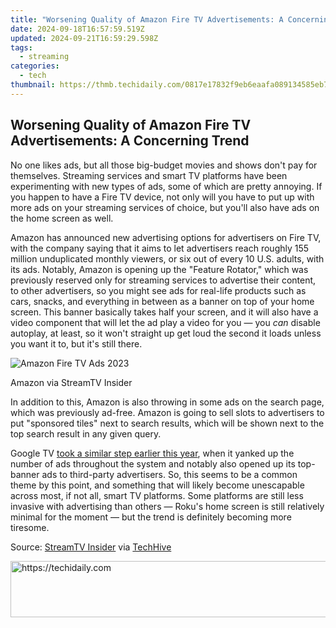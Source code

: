 ```yaml
---
title: "Worsening Quality of Amazon Fire TV Advertisements: A Concerning Trend"
date: 2024-09-18T16:57:59.519Z
updated: 2024-09-21T16:59:29.598Z
tags:
  - streaming
categories:
  - tech
thumbnail: https://thmb.techidaily.com/0817e17832f9eb6eaafa089134585eb7da7e6eb5282db756bf22aa798c8924ed.jpg
---
```


## Worsening Quality of Amazon Fire TV Advertisements: A Concerning Trend

No one likes ads, but all those big-budget movies and shows don't pay for themselves. Streaming services and smart TV platforms have been experimenting with new types of ads, some of which are pretty annoying. If you happen to have a Fire TV device, not only will you have to put up with more ads on your streaming services of choice, but you'll also have ads on the home screen as well.

 Amazon has announced new advertising options for advertisers on Fire TV, with the company saying that it aims to let advertisers reach roughly 155 million unduplicated monthly viewers, or six out of every 10 U.S. adults, with its ads. Notably, Amazon is opening up the "Feature Rotator," which was previously reserved only for streaming services to advertise their content, to other advertisers, so you might see ads for real-life products such as cars, snacks, and everything in between as a banner on top of your home screen. This banner basically takes half your screen, and it will also have a video component that will let the ad play a video for you — you _can_ disable autoplay, at least, so it won't straight up get loud the second it loads unless you want it to, but it's still there.

![Amazon Fire TV Ads 2023](https://static1.howtogeekimages.com/wordpress/wp-content/uploads/2023/11/amazon-fire-tv-ads-2023.jpg) 

Amazon via StreamTV Insider

 In addition to this, Amazon is also throwing in some ads on the search page, which was previously ad-free. Amazon is going to sell slots to advertisers to put "sponsored tiles" next to search results, which will be shown next to the top search result in any given query.

 Google TV [took a similar step earlier this year](https://easy-unlock-android.techidaily.com/in-2024-rootjunky-apk-to-bypass-google-frp-lock-for-realme-narzo-n55-by-drfone-android/), when it yanked up the number of ads throughout the system and notably also opened up its top-banner ads to third-party advertisers. So, this seems to be a common theme by this point, and something that will likely become unescapable across most, if not all, smart TV platforms. Some platforms are still less invasive with advertising than others — Roku's home screen is still relatively minimal for the moment — but the trend is definitely becoming more tiresome.

 Source: [StreamTV Insider](https://www.streamtvinsider.com/advertising/amazon-fire-tv-intros-new-options-advertisers-including-contextual-sponsored-tiles) via [TechHive](https://www.techhive.com/article/2123287/fire-tv-banner-ads-are-about-to-get-worse.html)

<ins class="adsbygoogle"
     style="display:block"
     data-ad-format="autorelaxed"
     data-ad-client="ca-pub-7571918770474297"
     data-ad-slot="1223367746"></ins>

<ins class="adsbygoogle"
     style="display:block"
     data-ad-client="ca-pub-7571918770474297"
     data-ad-slot="8358498916"
     data-ad-format="auto"
     data-full-width-responsive="true"></ins>



<!-- affiliate ads begin -->
<a href="https://ephamedtechinc.pxf.io/c/5597632/2136624/26400" target="_top" id="2136624">
  <img src="//a.impactradius-go.com/display-ad/26400-2136624" border="0" alt="https://techidaily.com" width="728" height="90"/>
</a>
<img height="0" width="0" src="https://ephamedtechinc.pxf.io/i/5597632/2136624/26400" style="position:absolute;visibility:hidden;" border="0" />
<!-- affiliate ads end -->

